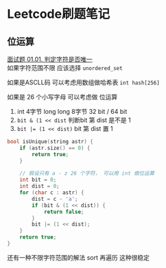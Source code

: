 # Leetcode刷题笔记
## 位运算
[面试题 01.01. 判定字符是否唯一](https://leetcode-cn.com/problems/is-unique-lcci/)  
如果字符范围不限 应该选择 `unordered_set`

如果是ASCLL码 可以考虑用数组做哈希表 `int hash[256]`

如果是 26 个小写字母 可以考虑做 位运算
1. int 4字节 long long 8字节 32 bit / 64 bit
2. `bit & (1 << dist` 判断bit 第 dist 是不是 1
3. `bit |= (1 << dist)` bit 第 dist 置 1
```cpp
bool isUnique(string astr) {
    if (astr.size() == 0) {
        return true;
    }
    
    // 假设只有 a - z 26 个字符， 可以用 int 做位运算
    int bit = 0;
    int dist = 0;
    for (char c : astr) {
        dist = c - 'a';
        if (bit & (1 << dist)) {
            return false;
        }
        bit |= (1 << dist);
    }
    return true;
}
```

还有一种不限字符范围的解法
sort 再遍历 这种很稳定